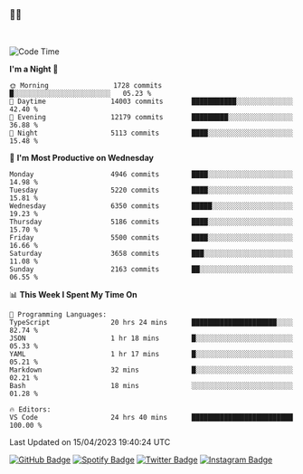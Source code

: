 ### 🤙🍺

<!-- <a href="https://github-readme-stats.vercel.app/api?username=hzak2xx&count_private=true&show_icons=true&theme=dracula">
  <img align="center" src="https://github-readme-stats.vercel.app/api?username=hzak2xx&count_private=true&show_icons=true&theme=dracula" />
</a>
</br> -->
</br>

<!--START_SECTION:waka-->
![Code Time](http://img.shields.io/badge/Code%20Time-2%2C338%20hrs%2019%20mins-blue)

**I'm a Night 🦉** 

```text
🌞 Morning                1728 commits        █░░░░░░░░░░░░░░░░░░░░░░░░   05.23 % 
🌆 Daytime                14003 commits       ███████████░░░░░░░░░░░░░░   42.40 % 
🌃 Evening                12179 commits       █████████░░░░░░░░░░░░░░░░   36.88 % 
🌙 Night                  5113 commits        ████░░░░░░░░░░░░░░░░░░░░░   15.48 % 
```
📅 **I'm Most Productive on Wednesday** 

```text
Monday                   4946 commits        ████░░░░░░░░░░░░░░░░░░░░░   14.98 % 
Tuesday                  5220 commits        ████░░░░░░░░░░░░░░░░░░░░░   15.81 % 
Wednesday                6350 commits        █████░░░░░░░░░░░░░░░░░░░░   19.23 % 
Thursday                 5186 commits        ████░░░░░░░░░░░░░░░░░░░░░   15.70 % 
Friday                   5500 commits        ████░░░░░░░░░░░░░░░░░░░░░   16.66 % 
Saturday                 3658 commits        ███░░░░░░░░░░░░░░░░░░░░░░   11.08 % 
Sunday                   2163 commits        ██░░░░░░░░░░░░░░░░░░░░░░░   06.55 % 
```


📊 **This Week I Spent My Time On** 

```text
💬 Programming Languages: 
TypeScript               20 hrs 24 mins      █████████████████████░░░░   82.74 % 
JSON                     1 hr 18 mins        █░░░░░░░░░░░░░░░░░░░░░░░░   05.33 % 
YAML                     1 hr 17 mins        █░░░░░░░░░░░░░░░░░░░░░░░░   05.21 % 
Markdown                 32 mins             █░░░░░░░░░░░░░░░░░░░░░░░░   02.21 % 
Bash                     18 mins             ░░░░░░░░░░░░░░░░░░░░░░░░░   01.28 % 

🔥 Editors: 
VS Code                  24 hrs 40 mins      █████████████████████████   100.00 % 
```


 Last Updated on 15/04/2023 19:40:24 UTC
<!--END_SECTION:waka-->

[![GitHub Badge](https://img.shields.io/badge/GitHub-100000?style=for-the-badge&logo=github&logoColor=white)](https://github.com/hzak2xx)
[![Spotify Badge](https://img.shields.io/badge/Spotify-1ED760?&style=for-the-badge&logo=spotify&logoColor=white)](https://open.spotify.com/user/uf90s6sbbh75a1mt44clkhkvf)
[![Twitter Badge](https://img.shields.io/badge/Twitter-1DA1F2?style=for-the-badge&logo=twitter&logoColor=white)](https://twitter.com/hzak2xx)
[![Instagram Badge](https://img.shields.io/badge/Instagram-E4405F?style=for-the-badge&logo=instagram&logoColor=white)](https://www.instagram.com/hzak2xx/)
